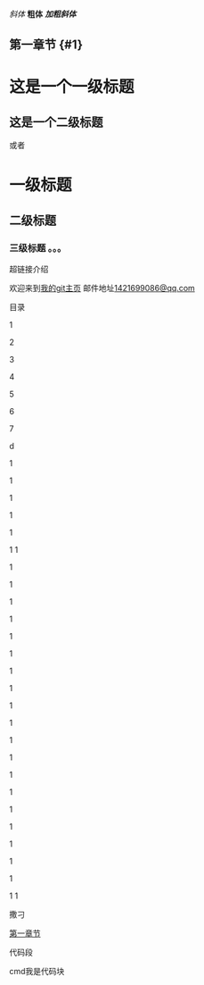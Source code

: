 *斜体*
**粗体**
***加粗斜体***

## 第一章节 {#1}

这是一个一级标题
====================
这是一个二级标题
------------------
或者
# 一级标题
## 二级标题
### 三级标题 。。。

超链接介绍

欢迎来到[我的git主页](https://https://github.com/kzl19950907/LSDropMenuView)
邮件地址<1421699086@qq.com>

目录


1

2

3

4

5

6

7

d

1

1

1

1

1

1
1

1





1

1






1

1

1

1





1

1

1


1

1

1

1

1

1

1

1






1



1
1

























































撒刁




[第一章节](#1)


代码段

<!-- varcode = 10
void cmp(string a, string b){


} -->
cmd我是代码块
